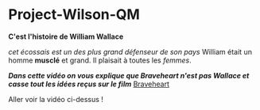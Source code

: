 # Project-Wilson-QM
**C'est l'histoire de William Wallace**

*cet écossais est un des plus grand défenseur de son pays*
William était un homme **musclé** et grand. Il plaisait à toutes les *femmes*. 

***Dans cette vidéo on vous explique que Braveheart n'est pas Wallace et casse tout les idées reçus sur le film***
[Braveheart](https://www.youtube.com/watch?v=1HlO8q45GIs)

Aller voir la vidéo ci-dessus !
